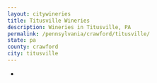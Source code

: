 ```yaml
---
layout: citywineries
title: Titusville Wineries
description: Wineries in Titusville, PA
permalink: /pennsylvania/crawford/titusville/
state: pa
county: crawford
city: titusville
---
```

-

